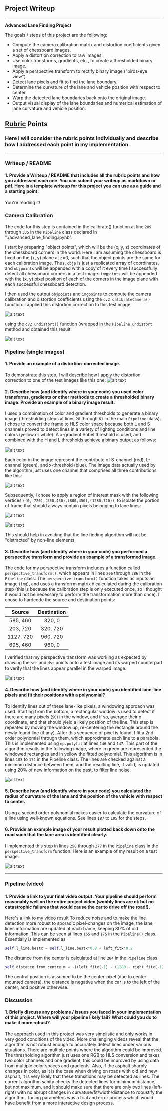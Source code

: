## Project Writeup


---

**Advanced Lane Finding Project**

The goals / steps of this project are the following:

* Compute the camera calibration matrix and distortion coefficients given a set of chessboard images.
* Apply a distortion correction to raw images.
* Use color transforms, gradients, etc., to create a thresholded binary image.
* Apply a perspective transform to rectify binary image ("birds-eye view").
* Detect lane pixels and fit to find the lane boundary.
* Determine the curvature of the lane and vehicle position with respect to center.
* Warp the detected lane boundaries back onto the original image.
* Output visual display of the lane boundaries and numerical estimation of lane curvature and vehicle position.

[//]: # (Image References)
[chessboard_distorted]: ./distorted_chessboard.jpg "Distorted chessboard"
[chessboard_undistorted]: ./undistorted_chessboard.png "Undistorted chessboard"
[distorted]: ./distorted.png "Distorted scene"
[undistorted]: ./undistorted.png "Undistorted scene"

[binary]: ./binary.png "Binary"
[color_binary]: ./color_binary.png "Color binary"
[binary_warped]: ./binary_warped.png "Warp Example"
[masked_binary_region]: ./masked_binary_region.png "Masked binary"
[binary_region_with_mask]: ./binary_region_with_mask.png "Binary with mask"
[with_lines]: ./with_lines.png "lines"
[rect_w_lines]: ./rect_w_lines.png "rect and lines"
[rect_and_lines]: ./rect_and_lines.png "rect and lines"
[final]: ./final.png "Final"
[video1]: ./project_video_result.mp4 "Video"

## [Rubric](https://review.udacity.com/#!/rubrics/571/view) Points

### Here I will consider the rubric points individually and describe how I addressed each point in my implementation.  

---

### Writeup / README

#### 1. Provide a Writeup / README that includes all the rubric points and how you addressed each one.  You can submit your writeup as markdown or pdf.  [Here](https://github.com/udacity/CarND-Advanced-Lane-Lines/blob/master/writeup_template.md) is a template writeup for this project you can use as a guide and a starting point.  

You're reading it!

### Camera Calibration


The code for this step is contained in the calibrate() function at line `289` through `335` in the `Pipeline` class declared in  "./advanced_lane_finding.ipynb".  

I start by preparing "object points", which will be the (x, y, z) coordinates of the chessboard corners in the world. Here I am assuming the chessboard is fixed on the (x, y) plane at z=0, such that the object points are the same for each calibration image.  Thus, `objp` is just a replicated array of coordinates, and `objpoints` will be appended with a copy of it every time I successfully detect all chessboard corners in a test image.  `imgpoints` will be appended with the (x, y) pixel position of each of the corners in the image plane with each successful chessboard detection.  

I then used the output `objpoints` and `imgpoints` to compute the camera calibration and distortion coefficients using the `cv2.calibrateCamera()` function.  I applied this distortion correction to this test image

![alt text][chessboard_distorted]

 using the `cv2.undistort()` function (wrapped in the `Pipeline.undistort` method and obtained this result: 

![alt text][chessboard_undistorted]

### Pipeline (single images)

#### 1. Provide an example of a distortion-corrected image.

To demonstrate this step, I will describe how I apply the distortion correction to one of the test images like this one:
![alt text][distorted]

#### 2. Describe how (and identify where in your code) you used color transforms, gradients or other methods to create a thresholded binary image.  Provide an example of a binary image result.

I used a combination of color and gradient thresholds to generate a binary image (thresholding steps at lines `28` through `61` in the main `Pipeline` class). I chose to convert the frame to HLS color space because both L and S channels proved to detect lines in a variety of lighting conditions and line colors (yellow or white). A x-gradient Sobel threshold is used, and combined with the H and L thresholds achieve a binary output as follows:

![alt text][color_binary]

Each color in the image represent the contribute of S-channel (red), L-channel (green), and x-threshold (blue). The image data actually used by the algorithm just uses one channel that comprises all three contributions like this:

![alt text][binary]

Subsequently, I chose to apply a region of interest mask with the following vertices `((0, 720),(550,450),(800,450),(1280,720))`, to isolate the portion of frame that should always contain pixels belonging to lane lines:

![alt text][binary_region_with_mask]

![alt text][masked_binary_region]

This should help in avoiding that the line finding algorithm will not be "distracted" by non-line elements.

#### 3. Describe how (and identify where in your code) you performed a perspective transform and provide an example of a transformed image.

The code for my perspective transform includes a function called `perspective_transform()`, which appears in lines `206` through `286` in the `Pipeline` class. The `perspective_transform()` function takes as inputs an image (`img`), and uses a transforrm matrix `M` calculated during the calibration step (this is because the calibration step is only executed once, so I thought it would not be necessary to perform the transformation more than once).  I chose to hardcode the source and destination points:

| Source        | Destination   | 
|:-------------:|:-------------:| 
| 585, 460      | 320, 0        | 
| 203, 720      | 320, 720      |
| 1127, 720     | 960, 720      |
| 695, 460      | 960, 0        |

I verified that my perspective transform was working as expected by drawing the `src` and `dst` points onto a test image and its warped counterpart to verify that the lines appear parallel in the warped image.

![alt text][binary_warped]

#### 4. Describe how (and identify where in your code) you identified lane-line pixels and fit their positions with a polynomial?

To identify lines out of these lane-like pixels, a windowing approach was used. Starting from the bottom, a rectangular window is used to detect if there are many pixels (`50`) in the window, and if so, average their x coordinate, and that should yield a likely position of the line. This step is repeated by moving the window up, re-centering the rectangle around the newly found line (if any).
After this sequence of pixel is found, I fit a 2nd order polynomial through them, which approximate each line to a parabola. This is implemented using `np.polyfit` at lines `146` and `147`. This part of the algorithm results in the following image, where in green are represented the windowed rectangles and in yellow the fitted polynomial. This algorithm is in lines `108` to `174` in the Pipeline class. The lines are checked against a minimum distance between them, and the resulting line, if valid, is updated using 20% of new information on the past, to filter line noise.


![alt text][rect_and_lines]

#### 5. Describe how (and identify where in your code) you calculated the radius of curvature of the lane and the position of the vehicle with respect to center.

Using a second order polynomial makes easier to calculate the curvature of a line using well-known equations. See lines `187` to `195` for the steps.

#### 6. Provide an example image of your result plotted back down onto the road such that the lane area is identified clearly.

I implemented this step in lines  `258` through `277` in the `Pipeline` class in the `perspective_transform` function.  Here is an example of my result on a test image:

![alt text][final]

---

### Pipeline (video)

#### 1. Provide a link to your final video output.  Your pipeline should perform reasonably well on the entire project video (wobbly lines are ok but no catastrophic failures that would cause the car to drive off the road!).

Here's a [link to my video result](./project_video_result.mp4)
To reduce noise and to make the line detection more robust to sporadic pixel-changes on the image, the lane lines information are updated at each frame, keeping 80% of old information.
This can be seen at lines `165` and `175` in the `Pipeline()` class. Essentially is implemented as
```python
self.l_line.bestx = self.l_line.bestx*0.8 + left_fitx*0.2
``` 
The distance from the center is calculated at line `284` in the `Pipeline` class.
```python
self.distance_from_centre_m = -((left_fitx[-1] - (1280 - right_fitx[-1]))) * self.xm_per_pix
```
The central position is assumed to be the center-pixel (due to center mounted camera), the distance is negative when the car is to the left of the center, and positive otherwise.


### Discussion

#### 1. Briefly discuss any problems / issues you faced in your implementation of this project.  Where will your pipeline likely fail?  What could you do to make it more robust?

The approach used in this project was very simplistic and only works in very good conditions of the video. More challenging videos reveal that the algorithm is not robust enough to accurately detect lines under various situations.
There are multiple points where the algorithm could be improved.
The thresholding algorithm just uses one RGB to HLS conversion and takes two color channels and one gradient, this could be improved by using data from multiple color spaces and gradients. Also, if the asphalt sharply changes in color, as it is the case when driving on roads with old and new asphalt, it is very likely that these transitions may be detected as lines.
The current algorithm sanity checks the detected lines for minimum distance, but not maximum, and it should make sure that there are only two lines (left-right) with no abrupt changes in curvature/fit/width/distance to robustify the algorithm. 
Tuning parameters was a trial and error process which would have benefit from a more interactive design process.
